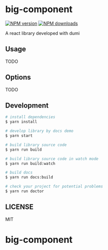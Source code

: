 # big-component

[![NPM version](https://img.shields.io/npm/v/big-component.svg?style=flat)](https://npmjs.org/package/big-component)
[![NPM downloads](http://img.shields.io/npm/dm/big-component.svg?style=flat)](https://npmjs.org/package/big-component)

A react library developed with dumi

## Usage

TODO

## Options

TODO

## Development

```bash
# install dependencies
$ yarn install

# develop library by docs demo
$ yarn start

# build library source code
$ yarn run build

# build library source code in watch mode
$ yarn run build:watch

# build docs
$ yarn run docs:build

# check your project for potential problems
$ yarn run doctor
```

## LICENSE

MIT
# big-component
